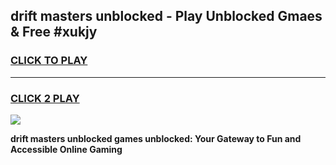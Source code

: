 
## drift masters unblocked - Play Unblocked Gmaes & Free #xukjy
<h3>
<a href="https://news.freeplayer.one?title=drift_masters_unblocked&ref=03M">CLICK TO PLAY</a></h3>
<hr>

<h3>
<a href="https://news.freeplayer.one?title=drift_masters_unblocked&ref=03M">CLICK 2 PLAY</a>
  
</h3>

<a href="https://news.freeplayer.one?title=drift_masters_unblocked&ref=03M"><img src="https://clearcache.store/games.png"></a>


**drift masters unblocked games unblocked: Your Gateway to Fun and Accessible Online Gaming**
